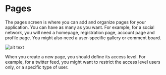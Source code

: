 # Pages #


The pages screen is where you can add and organize pages for your application. You can have as many as you want. For example, for a social network, you will need a homepage, registration page, account page and profile page. You might also need a user-specific gallery or comment board.

![alt text](http://appcubator.com/static/img/tutorial/Pages.png)

When you create a new page, you should define its access level. For example, for a twitter feed, you might want to restrict the access level users only, or a specific type of user. 